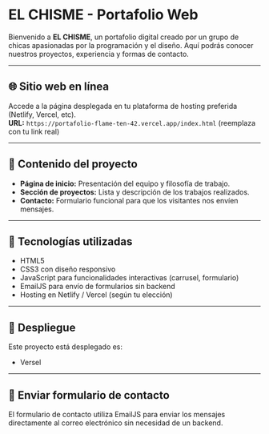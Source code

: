 # EL CHISME - Portafolio Web

Bienvenido a **EL CHISME**, un portafolio digital creado por un grupo de chicas apasionadas por la programación y el diseño. Aquí podrás conocer nuestros proyectos, experiencia y formas de contacto.

---

## 🌐 Sitio web en línea

Accede a la página desplegada en tu plataforma de hosting preferida (Netlify, Vercel, etc).  
**URL:** `https://portafolio-flame-ten-42.vercel.app/index.html` (reemplaza con tu link real)

---

## 📂 Contenido del proyecto

- **Página de inicio:** Presentación del equipo y filosofía de trabajo.  
- **Sección de proyectos:** Lista y descripción de los trabajos realizados.  
- **Contacto:** Formulario funcional para que los visitantes nos envíen mensajes.  

---

## 🧰 Tecnologías utilizadas

- HTML5  
- CSS3 con diseño responsivo  
- JavaScript para funcionalidades interactivas (carrusel, formulario)  
- EmailJS para envío de formularios sin backend  
- Hosting en Netlify / Vercel (según tu elección)

---

## 🚀 Despliegue

Este proyecto está desplegado es:

- Versel


---

## 📝 Enviar formulario de contacto

El formulario de contacto utiliza EmailJS para enviar los mensajes directamente al correo electrónico sin necesidad de un backend.

